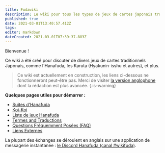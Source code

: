 ```yaml
---
title: Fudawiki
description: Le wiki pour tous les types de jeux de cartes japonais traditionnels
published: true
date: 2021-03-01T13:40:57.412Z
tags: 
editor: markdown
dateCreated: 2021-03-01T07:39:37.883Z
---
```


Bienvenue !

Ce wiki a été créé pour discuter de divers jeux de cartes traditionnels Japonais, comme l'Hanafuda, les Karuta (Hyakunin-isshu et autres), et plus. 

> Ce wiki est actuellement en construction, les liens ci-dessous ne fonctionneront peut-être pas. Merci de visiter [la version anglophone](/en/home) dont la rédaction est plus avancée. 
{.is-warning}

**Quelques pages utiles pour démarrer :** 
* [Suites d'Hanafuda](/fr/hanafuda/guide/suites)
* [Koi-Koi](/fr/hanafuda/games/koi-koi)
* [Liste de jeux Hanafuda](/fr/hanafuda/games)
* [Termes and Traductions](/fr/hanafuda/terms)
* [Questions Fréquemment Posées (FAQ)](/fr/hanafuda/FAQ)
* [Liens Externes](/fr/meta/external-sites)

La plupart des échanges se déroulent en anglais sur une application de messagerie instantanée :  [le Discord Hanafuda (canal #wikifuda)](https://discord.gg/kfqxFz).